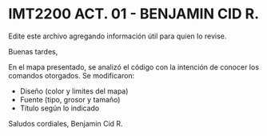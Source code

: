 # IMT2200 ACT. 01 - BENJAMIN CID R.
Edite este archivo agregando información útil para quien lo revise.

Buenas tardes,

En el mapa presentado, se analizó el código con la intención de conocer los comandos otorgados. Se modificaron: 
- Diseño (color y limites del mapa)
- Fuente (tipo, grosor y tamaño)
- Título según lo indicado

Saludos cordiales,
Benjamin Cid R.